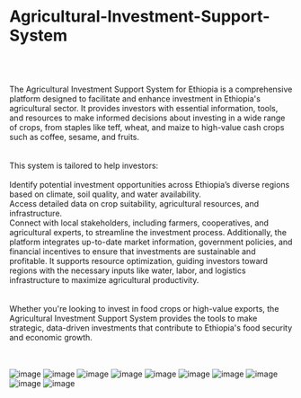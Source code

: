 # Agricultural-Investment-Support-System
<br><br><br>
The Agricultural Investment Support System for Ethiopia is a comprehensive platform designed to facilitate and enhance investment in Ethiopia's agricultural sector. It provides investors with essential information, tools, and resources to make informed decisions about investing in a wide range of crops, from staples like teff, wheat, and maize to high-value cash crops such as coffee, sesame, and fruits.
<br><br><br>
This system is tailored to help investors:
<br><br>
Identify potential investment opportunities across Ethiopia’s diverse regions based on climate, soil quality, and water availability.<br>
Access detailed data on crop suitability, agricultural resources, and infrastructure.<br>
Connect with local stakeholders, including farmers, cooperatives, and agricultural experts, to streamline the investment process.
Additionally, the platform integrates up-to-date market information, government policies, and financial incentives to ensure that investments are sustainable and profitable. It supports resource optimization, guiding investors toward regions with the necessary inputs like water, labor, and logistics infrastructure to maximize agricultural productivity.
<br><br><br>
Whether you're looking to invest in food crops or high-value exports, the Agricultural Investment Support System provides the tools to make strategic, data-driven investments that contribute to Ethiopia's food security and economic growth.
<br><br><br>

![image](https://github.com/user-attachments/assets/8027c555-b282-4e78-9406-dded8f9a5bef)
![image](https://github.com/user-attachments/assets/ced8bc0f-3da9-4d95-83c1-5e042edba2bd)
![image](https://github.com/user-attachments/assets/186f1731-8ab8-4df1-8611-1105c16c8ef1)
![image](https://github.com/user-attachments/assets/c0ce89a6-138a-4db3-9dfe-db0eba9026dc)
![image](https://github.com/user-attachments/assets/0c83e86b-4e02-4af5-a253-adf7126146f0)
![image](https://github.com/user-attachments/assets/7080cd6e-6fbf-4c23-a38c-a1d68f058172)
![image](https://github.com/user-attachments/assets/44f1e95b-c191-45ec-8020-7520c0964b1a)
![image](https://github.com/user-attachments/assets/86fa22a8-96b7-4124-bf17-23e00200b4fc)
![image](https://github.com/user-attachments/assets/9fc7e9bf-5580-46a6-bc07-aec06f659496)
![image](https://github.com/user-attachments/assets/d5ca5c36-b1a1-410a-b268-da70bd255093)
